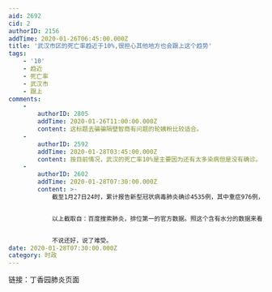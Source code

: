 ```yaml
---
aid: 2692
cid: 2
authorID: 2156
addTime: 2020-01-26T06:45:00.000Z
title: '武汉市区的死亡率趋近于10%,很担心其他地方也会跟上这个趋势'
tags:
    - '10'
    - 趋近
    - 死亡率
    - 武汉市
    - 跟上
comments:
    -
        authorID: 2805
        addTime: 2020-01-26T11:00:00.000Z
        content: 这标题去骗骗隔壁智商有问题的轮姨粉比较适合。
    -
        authorID: 2592
        addTime: 2020-01-28T03:45:00.000Z
        content: 按目前情况，武汉的死亡率10%是主要因为还有太多染病但是没有确诊。
    -
        authorID: 2602
        addTime: 2020-01-28T07:30:00.000Z
        content: >-
            截至1月27日24时，累计报告新型冠状病毒肺炎确诊4535例，其中重症976例，死亡106例。现有疑似病例6973例，累计治愈出院60例。详细>>


            以上截取自：百度搜索肺炎，排位第一的官方数据。照这个含有水分的数据来看，姑且不论致死率。致残率，留下严重后遗症的概率将达20%以上。这些人就算活着，以后也是很累的，也许残疾的身体会让他们生不如死，精神抑郁，也会让家庭受累。政府就算有低保补贴又如何？更何况不一定有。后期会导致家庭分崩离析等等，参考sars幸存者的调查数据。说难听点，可能将来这些幸存者觉得还不如直接死了好。


            不说还好，说了难受。
date: 2020-01-28T07:30:00.000Z
category: 时政
---
```


链接：丁香园肺炎页面
